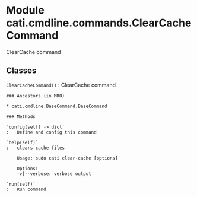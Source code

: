 Module cati.cmdline.commands.ClearCacheCommand
==============================================
ClearCache command

Classes
-------

`ClearCacheCommand()`
:   ClearCache command

    ### Ancestors (in MRO)

    * cati.cmdline.BaseCommand.BaseCommand

    ### Methods

    `config(self) ‑> dict`
    :   Define and config this command

    `help(self)`
    :   clears cache files
        
        Usage: sudo cati clear-cache [options]
        
        Options:
        -v|--verbose: verbose output

    `run(self)`
    :   Run command